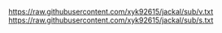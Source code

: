 https://raw.githubusercontent.com/xyk92615/jackal/sub/v.txt  
https://raw.githubusercontent.com/xyk92615/jackal/sub/s.txt  
